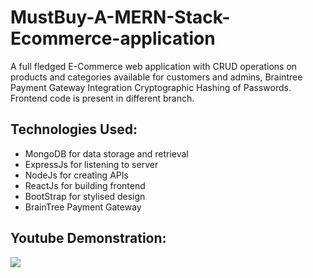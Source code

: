 # MustBuy-A-MERN-Stack-Ecommerce-application
A full fledged E-Commerce web application with CRUD operations on products and categories available for customers and admins, Braintree Payment Gateway Integration Cryptographic Hashing of Passwords. Frontend code is present in different branch.

## Technologies Used:
<ul>
  <li>MongoDB for data storage and retrieval</li>
  <li>ExpressJs for listening to server</li>
  <li>NodeJs for creating APIs</li>
  <li>ReactJs for building frontend</li>
  <li>BootStrap for stylised design</li>
  <li>BrainTree Payment Gateway</li>
</ul>

## Youtube Demonstration:
<a href = "https://youtu.be/jqQSlGTDWUc"><img src = "https://user-images.githubusercontent.com/55969525/120698061-251d9400-c4cc-11eb-98b7-ae4f6400a028.png"/></a>
